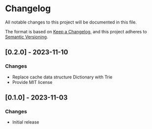 # Changelog

All notable changes to this project will be documented in this file.

The format is based on [Keep a Changelog](https://keepachangelog.com/en/1.0.0/),
and this project adheres to [Semantic Versioning](https://semver.org/spec/v2.0.0.html).

## [0.2.0] - 2023-11-10

### Changes

- Replace cache data structure Dictionary with Trie
- Provide MIT license

## [0.1.0] - 2023-11-03

### Changes

- Initial release
